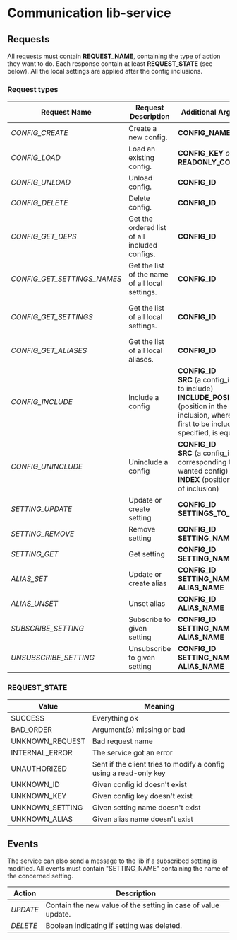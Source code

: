 # Communication lib-service

## Requests

All requests must contain **REQUEST_NAME**, containing the type of action they want to do.
Each response contain at least **REQUEST_STATE** (see below).
All the local settings are applied after the config inclusions.

### Request types
| Request Name | Request Description | Additional Argument(s) | Additional Returned Value(s) |
| -------- | -------- | -------- | -------- |
|*CONFIG_CREATE*|Create a new config.|**CONFIG_NAME**|**CONFIG_KEY**<br>**READONLY_CONFIG_KEY**|
|*CONFIG_LOAD*| Load an existing config. |**CONFIG_KEY** *or* **READONLY_CONFIG_KEY**| **CONFIG_NAME**<br>**CONFIG_ID**|
|*CONFIG_UNLOAD*| Unload config. |**CONFIG_ID**|*none*|
|*CONFIG_DELETE*| Delete config. |**CONFIG_ID**|*none*|
|*CONFIG_GET_DEPS*| Get the ordered list of all included configs. |**CONFIG_ID**|**DEPS** (array of CONFIG_ID giving read-only access to each dependency)|
|*CONFIG_GET_SETTINGS_NAMES*| Get the list of the name of all local settings. |**CONFIG_ID**|**SETTINGS_NAME** (list of settings names)|
|*CONFIG_GET_SETTINGS*| Get the list of all local settings. |**CONFIG_ID**|**SETTINGS** (map of settings : "SETTING_NAME" -> "SETTING_VALUE")|
|*CONFIG_GET_ALIASES*| Get the list of all local aliases. |**CONFIG_ID**|**ALIASES** (map of aliases : "ALIAS_NAME" -> "SETTING_NAME")|
|*CONFIG_INCLUDE*| Include a config |**CONFIG_ID**<br>**SRC** (a config_id of config to include)<br>**INCLUDE_POSITION** (position in the list of inclusion, where 0 is the first to be included. If not specified, is equal to *0*)|*none*|
|*CONFIG_UNINCLUDE*| Uninclude a config |**CONFIG_ID**<br>**SRC** (a config_id corresponding to the wanted config) *or* <br>**INDEX** (position in the list of inclusion)|*none*|
|*SETTING_UPDATE*| Update or create setting |**CONFIG_ID**<br>**SETTINGS_TO_UPDATE**|*none*|
|*SETTING_REMOVE*| Remove setting |**CONFIG_ID**<br>**SETTING_NAME**|*none*|
|*SETTING_GET*| Get setting |**CONFIG_ID**<br>**SETTING_NAME**|**SETTING_VALUE**|
|*ALIAS_SET*| Update or create alias |**CONFIG_ID**<br>**SETTING_NAME**<br>**ALIAS_NAME**|*none*|
|*ALIAS_UNSET*| Unset alias |**CONFIG_ID**<br>**ALIAS_NAME**|*none*|
|*SUBSCRIBE_SETTING*| Subscribe to given setting |**CONFIG_ID**<br>**SETTING_NAME** *or* **ALIAS_NAME**|*none*|
|*UNSUBSCRIBE_SETTING*| Unsubscribe to given setting |**CONFIG_ID**<br>**SETTING_NAME** *or* **ALIAS_NAME**|*none*|

### REQUEST_STATE

| Value | Meaning |
| -------- | -------- |
| SUCCESS | Everything ok |
| BAD_ORDER | Argument(s) missing or bad |
| UNKNOWN_REQUEST | Bad request name |
| INTERNAL_ERROR | The service got an error |
| UNAUTHORIZED | Sent if the client tries to modify a config using a read-only key |
| UNKNOWN_ID | Given config id doesn't exist|
| UNKNOWN_KEY | Given config key doesn't exist|
| UNKNOWN_SETTING | Given setting name doesn't exist|
| UNKNOWN_ALIAS | Given alias name doesn't exist|

## Events

The service can also send a message to the lib if a subscribed setting is modified.
All events must contain "SETTING_NAME" containing the name of the concerned setting.

| Action | Description |
| ---- | ---- |
| *UPDATE* | Contain the new value of the setting in case of value update. |
| *DELETE* | Boolean indicating if setting was deleted. |
